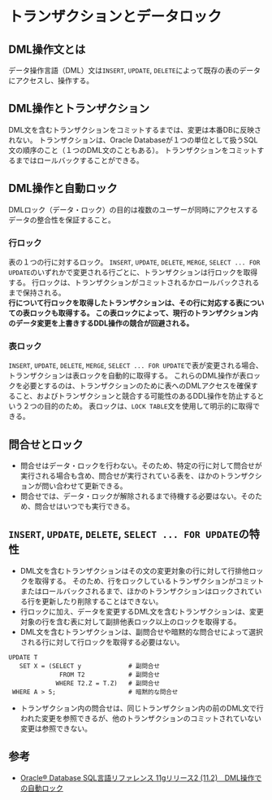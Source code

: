 # トランザクションとデータロック

## DML操作文とは
データ操作言語（DML）文は`INSERT`, `UPDATE`, `DELETE`によって既存の表のデータにアクセスし、操作する。

## DML操作とトランザクション
DML文を含むトランザクションをコミットするまでは、変更は本番DBに反映されない。
トランザクションは、Oracle Databaseが１つの単位として扱うSQL文の順序のこと（１つのDML文のこともある）。
トランザクションをコミットするまではロールバックすることができる。

## DML操作と自動ロック
DMLロック（データ・ロック）の目的は複数のユーザーが同時にアクセスするデータの整合性を保証すること。

### 行ロック
表の１つの行に対するロック。
`INSERT`, `UPDATE`, `DELETE`, `MERGE`, `SELECT ... FOR UPDATE`のいずれかで変更される行ごとに、トランザクションは行ロックを取得する。
行ロックは、トランザクションがコミットされるかロールバックされるまで保持される。  
**行について行ロックを取得したトランザクションは、その行に対応する表についての表ロックも取得する。
この表ロックによって、現行のトランザクション内のデータ変更を上書きするDDL操作の競合が回避される。**

### 表ロック
`INSERT`, `UPDATE`, `DELETE`, `MERGE`, `SELECT ... FOR UPDATE`で表が変更される場合、トランザクションは表ロックを自動的に取得する。
これらのDML操作が表ロックを必要とするのは、トランザクションのために表へのDMLアクセスを確保すること、およびトランザクションと競合する可能性のあるDDL操作を防止するという２つの目的のため。
表ロックは、`LOCK TABLE`文を使用して明示的に取得できる。

## 問合せとロック
- 問合せはデータ・ロックを行わない。そのため、特定の行に対して問合せが実行される場合も含め、問合せが実行されている表を、ほかのトランザクションが問い合わせて更新できる。
- 問合せでは、データ・ロックが解除されるまで待機する必要はない。そのため、問合せはいつでも実行できる。

## `INSERT`, `UPDATE`, `DELETE`, `SELECT ... FOR UPDATE`の特性
- DML文を含むトランザクションはその文の変更対象の行に対して行排他ロックを取得する。
そのため、行をロックしているトランザクションがコミットまたはロールバックされるまで、ほかのトランザクションはロックされている行を更新したり削除することはできない。
- 行ロックに加え、データを変更するDML文を含むトランザクションは、変更対象の行を含む表に対して副排他表ロック以上のロックを取得する。
- DML文を含むトランザクションは、副問合せや暗黙的な問合せによって選択される行に対して行ロックを取得する必要はない。
```
UPDATE T
   SET X = (SELECT y             # 副問合せ　　　
              FROM T2            # 副問合せ
             WHERE T2.Z = T.Z)   # 副問合せ
 WHERE A > 5;                    # 暗黙的な問合せ
```
- トランザクション内の問合せは、同じトランザクション内の前のDML文で行われた変更を参照できるが、他のトランザクションのコミットされていない変更は参照できない。


## 参考
- [Oracle® Database SQL言語リファレンス 11gリリース2 (11.2)　DML操作での自動ロック](https://docs.oracle.com/cd/E16338_01/server.112/b56299/ap_locks001.htm)
